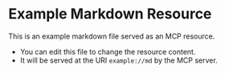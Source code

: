 # Example Markdown Resource

This is an example markdown file served as an MCP resource.

- You can edit this file to change the resource content.
- It will be served at the URI `example://md` by the MCP server.
